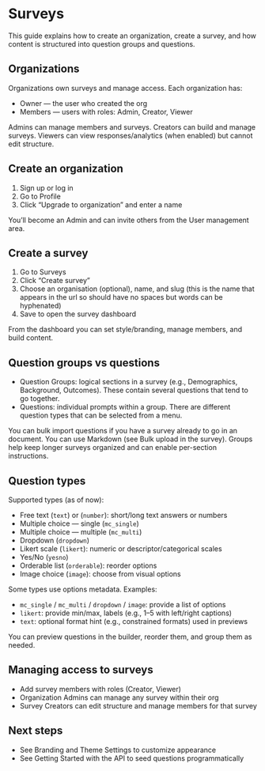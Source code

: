 # Surveys

This guide explains how to create an organization, create a survey, and how content is structured into question groups and questions.

## Organizations

Organizations own surveys and manage access. Each organization has:

- Owner — the user who created the org
- Members — users with roles: Admin, Creator, Viewer

Admins can manage members and surveys. Creators can build and manage surveys. Viewers can view responses/analytics (when enabled) but cannot edit structure.

## Create an organization

1. Sign up or log in
2. Go to Profile
3. Click “Upgrade to organization” and enter a name

You’ll become an Admin and can invite others from the User management area.

## Create a survey

1. Go to Surveys
2. Click “Create survey”
3. Choose an organisation (optional), name, and slug (this is the name that appears in the url so should have no spaces but words can be hyphenated)
4. Save to open the survey dashboard

From the dashboard you can set style/branding, manage members, and build content.

## Question groups vs questions

- Question Groups: logical sections in a survey (e.g., Demographics, Background, Outcomes). These contain several questions that tend to go together.
- Questions: individual prompts within a group. There are different question types that can be selected from a menu.

You can bulk import questions if you have a survey already to go in an document. You can use Markdown (see Bulk upload in the survey). Groups help keep longer surveys organized and can enable per-section instructions.

## Question types

Supported types (as of now):

- Free text (`text`) or (`number`): short/long text answers or numbers
- Multiple choice — single (`mc_single`)
- Multiple choice — multiple (`mc_multi`)
- Dropdown (`dropdown`)
- Likert scale (`likert`): numeric or descriptor/categorical scales
- Yes/No (`yesno`)
- Orderable list (`orderable`): reorder options
- Image choice (`image`): choose from visual options

Some types use options metadata. Examples:

- `mc_single` / `mc_multi` / `dropdown` / `image`: provide a list of options
- `likert`: provide min/max, labels (e.g., 1–5 with left/right captions)
- `text`: optional format hint (e.g., constrained formats) used in previews

You can preview questions in the builder, reorder them, and group them as needed.

## Managing access to surveys

- Add survey members with roles (Creator, Viewer)
- Organization Admins can manage any survey within their org
- Survey Creators can edit structure and manage members for that survey

## Next steps

- See Branding and Theme Settings to customize appearance
- See Getting Started with the API to seed questions programmatically
